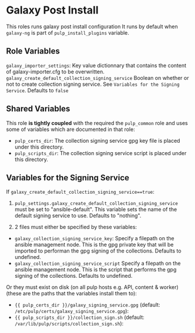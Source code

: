 # Galaxy Post Install

This roles runs galaxy post install configuration
It runs by default when `galaxy-ng` is part of `pulp_install_plugins` variable.

## Role Variables

`galaxy_importer_settings`: Key value dictionnary that contains the content of galaxy-importer.cfg to be overwritten.
`galaxy_create_default_collection_signing_service` Boolean on whether or not to create collection
  signing service. See `Variables for the Signing Service`. Defaults to `false`

## Shared Variables

This role **is tightly coupled** with the required the `pulp_common` role and uses some of
variables which are documented in that role:

* `pulp_certs_dir`: The collection signing service gpg key file is placed under this directory.
* `pulp_scripts_dir`: The collection signing service script is placed under this directory.

## Variables for the Signing Service

If `galaxy_create_default_collection_signing_service==true`:

1. `pulp_settings.galaxy_create_default_collection_signing_service` must be set to "ansible-default".
  This variable sets the name of the default signing service to use. Defaults to "nothing".

2. 2 files must either be specified by these variables:

* `galaxy_collection_signing_service_key`:  Specify a filepath on the ansible management node.
This is the gpg private key that will be imported to performan the gpg signing of the collections.
Defaults to undefined.
* `galaxy_collection_signing_service_script` Specify a filepath on the ansible management node.
This is the script that performs the gpg signing of the collections. Defaults to undefined.

Or they must exist on disk (on all pulp hosts e.g. API, content & worker) (these are the paths that
the variables install them to):

* `{{ pulp_certs_dir }}/galaxy_signing_service.gpg` (default: `/etc/pulp/certs/galaxy_signing_service.gpg`):
* `{{ pulp_scripts_dir }}/collection_sign.sh` (default: `/var/lib/pulp/scripts/collection_sign.sh`):
